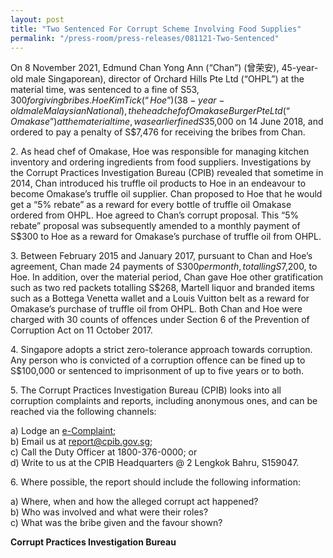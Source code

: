 ```yaml
---
layout: post
title: "Two Sentenced For Corrupt Scheme Involving Food Supplies"
permalink: "/press-room/press-releases/081121-Two-Sentenced"
---
```

On 8 November 2021, Edmund Chan Yong Ann (“Chan”) (曾荣安), 45-year-old male Singaporean), director of Orchard Hills Pte Ltd (“OHPL”) at the material time, was sentenced to a fine of S$53,300 for giving bribes. Hoe Kim Tick (“Hoe”) (38-year-old male Malaysian National), the head chef of Omakase Burger Pte Ltd (“Omakase”) at the material time, was earlier fined S$35,000 on 14 June 2018, and ordered to pay a penalty of S$7,476 for receiving the bribes from Chan. 

2\. As head chef of Omakase, Hoe was responsible for managing kitchen inventory and ordering ingredients from food suppliers. Investigations by the Corrupt Practices Investigation Bureau (CPIB) revealed that sometime in 2014, Chan introduced his truffle oil products to Hoe in an endeavour to become Omakase’s truffle oil supplier. Chan proposed to Hoe that he would get a “5% rebate” as a reward for every bottle of truffle oil Omakase ordered from OHPL. Hoe agreed to Chan’s corrupt proposal. This “5% rebate” proposal was subsequently amended to a monthly payment of S$300 to Hoe as a reward for Omakase’s purchase of truffle oil from OHPL.

3\. Between February 2015 and January 2017, pursuant to Chan and Hoe’s agreement, Chan made 24 payments of S$300 per month, totalling S$7,200, to Hoe. In addition, over the material period, Chan gave Hoe other gratification such as two red packets totalling S$268, Martell liquor and branded items such as a Bottega Venetta wallet and a Louis Vuitton belt as a reward for Omakase’s purchase of truffle oil from OHPL. Both Chan and Hoe were charged with 30 counts of offences under Section 6 of the Prevention of Corruption Act on 11 October 2017.

4\. Singapore adopts a strict zero-tolerance approach towards corruption. Any person who is convicted of a corruption offence can be fined up to S$100,000 or sentenced to imprisonment of up to five years or to both.

5\. The Corrupt Practices Investigation Bureau (CPIB) looks into all corruption complaints and reports, including anonymous ones, and can be reached via the following channels:

a) Lodge an [e-Complaint](/e-services/e-complaint-for-corrupt-conduct);<br>
b) Email us at <a class="spamspan" href="mailto:report@cpib.gov.sg">report@cpib.gov.sg</a>;<br />
c) Call the Duty Officer at 1800-376-0000; or<br />
d) Write to us at the CPIB Headquarters @ 2 Lengkok Bahru, S159047.

6\.        Where possible, the report should include the following information:

a) Where, when and how the alleged corrupt act happened?<br />
b) Who was involved and what were their roles?<br />
c) What was the bribe given and the favour shown?

**Corrupt Practices Investigation Bureau**
